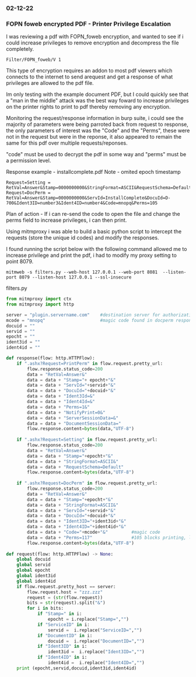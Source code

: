 ### 02-12-22
### FOPN foweb encrypted PDF - Printer Privilege Escalation

I was reviewing a pdf with FOPN_foweb encryption, and wanted to see if i could increase privileges to remove encryption and decompress the file completely.

```text
Filter/FOPN_foweb/V 1
```

This type of encryption requires an addon to most pdf viewers which connects to the internet to send arequest and get a response of what privileges are allowed to the pdf file.

Im only testing with the example document PDF, but I could quickly see that a "man in the middle" attack was the best way foward to increase privileges on the printer rights to print to pdf thereby removing any encryption.

Monitoring the request/response information in burp suite, i could see the majority of parameters were being parroted back from request to response, the only parameters of interest was the "Code" and the "Perms", these were not in the request but were in the reponse, it also appeared to remain the same for this pdf over multiple requests/reponses.

"code" must be used to decrypt the pdf in some way and "perms" must be a permission level.

Response example - installcomplete.pdf
Note - omited epoch timestamp

```text
Request=Setting = RetVal=Answer&Stamp=0000000000&StringFormat=ASCII&RequestSchema=Default
Request=DocPerm = RetVal=Answer&Stamp=0000000000&ServId=InstallComplete&DocuId=D-700&Ident3ID=number3&Ident4ID=number4&Code=mnopq&Perms=105
```

Plan of action - If i can re-send the code to open the file and change the perms field to increase privileges, i can then print.

Using mitmproxy i was able to build a basic python script to intercept the requests (store the unique id codes) and modify the responses.

I found running the script below with the following command allowed me to increase privilege and print the pdf, i had to modify my proxy setting to point 8079.

```text
mitmweb -s filters.py --web-host 127.0.0.1 --web-port 8081  --listen-port 8079 --listen-host 127.0.0.1 --ssl-insecure
```

filters.py
```python
from mitmproxy import ctx
from mitmproxy import http

server = "plugin.servername.com"    #destination server for authorization
mcode = "mnopq"                     #magic code found in docperm response
docuid = ""
servid = ""
epocht = ""
ident3id = ""
ident4id = ""

def response(flow: http.HTTPFlow):
    if ".ashx?Request=PrintPerm" in flow.request.pretty_url:   
        flow.response.status_code=200   
        data = "RetVal=Answer&"                                                                                      
        data = data + "Stamp="+ epocht+"&"                                                    
        data = data + "ServId="+servid+"&"    
        data = data + "DocuId="+docuid+"&"    
        data = data + "Ident3Id=&"   
        data = data + "Ident4Id=&"   
        data = data + "Perms=1&"
        data = data + "NotifyPrint=0&"                                                  
        data = data + "ServerSessionData=&"
        data = data + "DocumentSessionData="
        flow.response.content=bytes(data,"UTF-8")   
        
    if ".ashx?Request=Setting" in flow.request.pretty_url:
        flow.response.status_code=200        
        data = "RetVal=Answer&"    
        data = data + "Stamp="+epocht+"&" 
        data = data + "StringFormat=ASCII&"
        data = data + "RequestSchema=Default" 
        flow.response.content=bytes(data,"UTF-8")
        
    if ".ashx?Request=DocPerm" in flow.request.pretty_url:        
        flow.response.status_code=200        
        data = "RetVal=Answer&"    
        data = data + "Stamp="+epocht+"&" 
        data = data + "StringFormat=ASCII&"
        data = data + "ServId="+servid+"&"
        data = data + "DocuId="+docuid+"&"
        data = data + "Ident3ID="+ident3id+"&"
        data = data + "Ident4ID="+ident4id+"&"
        data = data + "Code="+mcode+"&"         #magic code
        data = data + "Perms=117"               #105 blocks printing, lets try 117    
        flow.response.content=bytes(data,"UTF-8")
        
def request(flow: http.HTTPFlow) -> None:
    global docuid
    global servid
    global epocht
    global ident3id
    global ident4id
    if flow.request.pretty_host == server:
        flow.request.host = "zzz.zzz"
        request = (str(flow.request))
        bits = str(request).split("&")
        for i in bits:
            if "Stamp=" in i:
                epocht = i.replace("Stamp=","")
            if "ServiceID" in i:
                servid =  i.replace("ServiceID=","")
            if "DocumentID" in i:
                docuid =  i.replace("DocumentID=","")
            if "Ident3ID" in i:
                ident3id =  i.replace("Ident3ID=","")
            if "Ident4ID" in i:
                ident4id =  i.replace("Ident4ID=","")
    print (epocht,servid,docuid,ident3id,ident4id)
```
